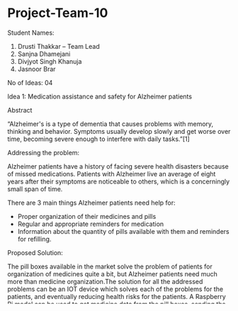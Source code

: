 # Project-Team-10

Student Names:
1)	Drusti Thakkar – Team Lead
2)	Sanjna Dhamejani
3)	Divjyot Singh Khanuja
4)	Jasnoor Brar

No of Ideas: 04

Idea 1: Medication assistance and safety for Alzheimer patients

Abstract

“Alzheimer's is a type of dementia that causes problems with memory, thinking and behavior. Symptoms usually develop slowly and get worse over time, becoming severe enough to interfere with daily tasks.”[1] 

Addressing the problem: 

Alzheimer patients have a history of facing severe health disasters because of missed medications. Patients with Alzheimer live an average of eight years after their symptoms are noticeable to others, which is a concerningly small span of time.

There are 3 main things Alzheimer patients need help for:

-	Proper organization of their medicines and pills
-	Regular and appropriate reminders for medication
-	Information about the quantity of pills available with them and reminders for refilling.

Proposed Solution:

The pill boxes available in the market solve the problem of patients for organization of medicines quite a bit, but Alzheimer patients need much more than medicine organization.The solution for all the addressed problems can be an IOT device which solves each of the problems for the patients, and eventually reducing health risks for the patients. A Raspberry Pi model can be used to get medicine data from the pill boxes, sending the data to cloud, evaluating the data and finally simplify the situation for the patient.

Methodology:

-	Raspberry Pi weight sensors placed in each cell of pill organizer
-	Data is deployed to online server or cloud
-	Data is sent to application on patient’s phone
-	Patient is notified for any activity required

REFERENCES
1.	Alzheimer’s Association: https://www.alz.org/alzheimers-dementia/what-is-alzheimers



Idea 2: Protecting valuable belongings using blockchain

Abstract: 

Millions of people today have been victim to theft, a record increasing every year. Everybody owns valuable items such as jewelry, electronic gadgets, easy mode of transportation such as bicycles and bird bikes etc. Some items also hold emotional value such as gifts and ancestral items. With the increase in theft cases, such items become very vulnerable to robbery and its very disturbing to lose any of these items. The government does provide us with the facility of reporting such crimes to the police department with the hope of recovering the lost item. However, it’s very difficult to recover items which do not have a tracking system. This is where blockchain comes to rescue by giving the items a digital identity. The project aims at providing a mechanism to write a proof of ownership to the Ethereum blockchain thereby making the recovery of stolen items easier.

Methodology: 

Use a tag created using blockchain technology and embedding it with smart sensors to detect location. 



Idea 3: Docker Wine

Abstract: 

One of the big drawbacks of Docker contains as compared to virtual machines is that Dockerized apps are not cross-platform. You can’t run a Docker Linux app on Windows or vice-versa—at least not natively. With Docker-Wine, however, running Windows apps on Linux using Docker is possible. Docker-Wine uses the Wine Compatibility Layer to support Windows app on Linux. (There’s no support for Linux apps on Windows, as that would be a whole different can of worms.)

Methodology:

Wine on Docker with dynamic graphic drivers and VirtualGL with both local and remote support. It works out of the box with all Nvidia cards and Nvidia drivers and most other cards as well that use Mesa drivers. It is setup to auto adapt to whatever drivers you may have installed as long as they are the most recent ones for your branch.



Idea 4: CMT Container migration tool

Abstract:

Checkpoint & Restore is still a feature which is not generically available to container users. Certain understanding about how it works is needed and it’s most likely that users get errors when trying to perform CR due to some restrictions or differences between the source and the target host. The purpose of the project is to create an external command line tool that can be either used with docker or runC which helps on the task to live migrate containers between different hosts by performing pre-migration validations and allowing to auto-discover suitable target hosts.

Methodology:

This project uses custom patched versions of runC to work. It's important to install these specific versions for CMT to work. CRIU patch has been already proposed to upstream, we hold on runC on the other hand because we needed to implement it fast and we're not sure of any impact on the project.


